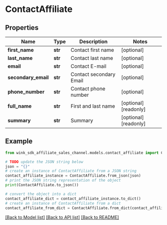 # ContactAffiliate


## Properties

Name | Type | Description | Notes
------------ | ------------- | ------------- | -------------
**first_name** | **str** | Contact first name | [optional] 
**last_name** | **str** | Contact last name | [optional] 
**email** | **str** | Contact E-mail | [optional] 
**secondary_email** | **str** | Contact secondary Email | [optional] 
**phone_number** | **str** | Contact phone number | [optional] 
**full_name** | **str** | First and last name | [optional] [readonly] 
**summary** | **str** | Summary | [optional] [readonly] 

## Example

```python
from wink_sdk_affiliate_sales_channel.models.contact_affiliate import ContactAffiliate

# TODO update the JSON string below
json = "{}"
# create an instance of ContactAffiliate from a JSON string
contact_affiliate_instance = ContactAffiliate.from_json(json)
# print the JSON string representation of the object
print(ContactAffiliate.to_json())

# convert the object into a dict
contact_affiliate_dict = contact_affiliate_instance.to_dict()
# create an instance of ContactAffiliate from a dict
contact_affiliate_from_dict = ContactAffiliate.from_dict(contact_affiliate_dict)
```
[[Back to Model list]](../README.md#documentation-for-models) [[Back to API list]](../README.md#documentation-for-api-endpoints) [[Back to README]](../README.md)


